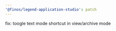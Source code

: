 ```yaml
---
'@finos/legend-application-studio': patch
---
```


fix: toogle text mode shortcut in view/archive mode

